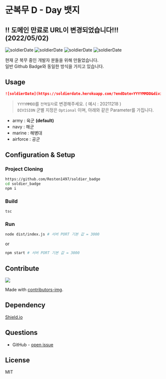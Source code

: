 # 군복무 D - Day 뱃지


## ‼ 도메인 만료로 URL이 변경되었습니다!!! (2022/05/02)
![soldierDate](https://soldierdate.herokuapp.com/?endDate=20211218)
![soldierDate](https://soldierdate.herokuapp.com/?division=navy&endDate=20211218)
![soldierDate](https://soldierdate.herokuapp.com/?division=airforce&endDate=20211218)
![soldierDate](https://soldierdate.herokuapp.com/?division=marine&endDate=20211218)



현재 군 복무 중인 개발자 분들을 위해 만들었습니다.  
일반 Github Badge와 동일한 방식을 가지고 있습니다.


## Usage

```markdown
![soldierDate](https://soldierdate.herokuapp.com/?endDate=YYYYMMDD&division=DIVISION)
```

> `YYYYMMDD`를 `전역일자`로 변경해주세요. ( 예시 : 20211218 )  
> `DIVISION` 군별 지정은 `Optional` 이며, 아래와 같은 Parameter를 가집니다. 

- army : 육군 **(default)**
- navy : 해군 
- marine : 해병대 
- airforce : 공군  



## Configuration & Setup

### Project Cloning

```sh
https://github.com/Resten1497/soldier_badge
cd soldier_badge
npm i
```

### Build

```sh
tsc
```

### Run

```sh
node dist/index.js # 서버 PORT 기본 값 = 3000
```

or

```sh
npm start # 서버 PORT 기본 값 = 3000
```
## Contribute  
<a href="https://github.com/Resten1497/soldier_badge/graphs/contributors">
  <img src="https://contrib.rocks/image?repo=Resten1497/soldier_badge" />
</a>

Made with [contributors-img](https://contrib.rocks).

## Dependency
[Shield.io](https://shields.io/)


## Questions

* GitHub - [open issue](https://github.com/Resten1497/soldier_badge/issues)

## License
MIT
